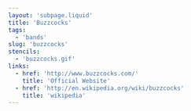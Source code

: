 ```yaml
---
layout: 'subpage.liquid'
title: 'Buzzcocks'
tags:
  - 'bands'
slug: 'buzzcocks'
stencils:
  - 'buzzcocks.gif'
links:
  - href: 'http://www.buzzcocks.com/'
    title: 'Official Website'
  - href: 'http://en.wikipedia.org/wiki/buzzcocks'
    title: 'wikipedia'
---
```


